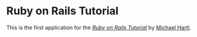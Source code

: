 # Ruby on Rails Tutorial

This is the first application for the
[*Ruby on Rails Tutorial*](http://www.railstutorial.org/)
by [Michael Hartl](http://www.michaelhartl.com/).